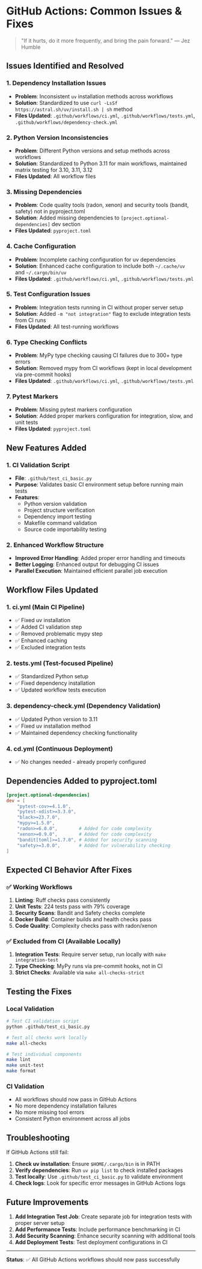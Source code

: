 # GitHub Actions: Common Issues & Fixes

> "If it hurts, do it more frequently, and bring the pain forward." — Jez Humble

<!-- Moved from project root to docs/development/ to centralise documentation. -->

## Issues Identified and Resolved

### 1. **Dependency Installation Issues**
- **Problem**: Inconsistent `uv` installation methods across workflows
- **Solution**: Standardized to use `curl -LsSf https://astral.sh/uv/install.sh | sh` method
- **Files Updated**: `.github/workflows/ci.yml`, `.github/workflows/tests.yml`, `.github/workflows/dependency-check.yml`

### 2. **Python Version Inconsistencies**
- **Problem**: Different Python versions and setup methods across workflows
- **Solution**: Standardized to Python 3.11 for main workflows, maintained matrix testing for 3.10, 3.11, 3.12
- **Files Updated**: All workflow files

### 3. **Missing Dependencies**
- **Problem**: Code quality tools (radon, xenon) and security tools (bandit, safety) not in pyproject.toml
- **Solution**: Added missing dependencies to `[project.optional-dependencies]` dev section
- **Files Updated**: `pyproject.toml`

### 4. **Cache Configuration**
- **Problem**: Incomplete caching configuration for uv dependencies
- **Solution**: Enhanced cache configuration to include both `~/.cache/uv` and `~/.cargo/bin/uv`
- **Files Updated**: `.github/workflows/ci.yml`, `.github/workflows/tests.yml`

### 5. **Test Configuration Issues**
- **Problem**: Integration tests running in CI without proper server setup
- **Solution**: Added `-m "not integration"` flag to exclude integration tests from CI runs
- **Files Updated**: All test-running workflows

### 6. **Type Checking Conflicts**
- **Problem**: MyPy type checking causing CI failures due to 300+ type errors
- **Solution**: Removed mypy from CI workflows (kept in local development via pre-commit hooks)
- **Files Updated**: `.github/workflows/ci.yml`, `.github/workflows/tests.yml`

### 7. **Pytest Markers**
- **Problem**: Missing pytest markers configuration
- **Solution**: Added proper markers configuration for integration, slow, and unit tests
- **Files Updated**: `pyproject.toml`

## New Features Added

### 1. **CI Validation Script**
- **File**: `.github/test_ci_basic.py`
- **Purpose**: Validates basic CI environment setup before running main tests
- **Features**:
  - Python version validation
  - Project structure verification
  - Dependency import testing
  - Makefile command validation
  - Source code importability testing

### 2. **Enhanced Workflow Structure**
- **Improved Error Handling**: Added proper error handling and timeouts
- **Better Logging**: Enhanced output for debugging CI issues
- **Parallel Execution**: Maintained efficient parallel job execution

## Workflow Files Updated

### 1. **ci.yml** (Main CI Pipeline)
- ✅ Fixed uv installation
- ✅ Added CI validation step
- ✅ Removed problematic mypy step
- ✅ Enhanced caching
- ✅ Excluded integration tests

### 2. **tests.yml** (Test-focused Pipeline)
- ✅ Standardized Python setup
- ✅ Fixed dependency installation
- ✅ Updated workflow tests execution

### 3. **dependency-check.yml** (Dependency Validation)
- ✅ Updated Python version to 3.11
- ✅ Fixed uv installation method
- ✅ Maintained dependency checking functionality

### 4. **cd.yml** (Continuous Deployment)
- ✅ No changes needed - already properly configured

## Dependencies Added to pyproject.toml

```toml
[project.optional-dependencies]
dev = [
    "pytest-cov>=4.1.0",
    "pytest-xdist>=3.3.0",
    "black>=23.7.0",
    "mypy>=1.5.0",
    "radon>=6.0.0",        # Added for code complexity
    "xenon>=0.9.0",        # Added for code complexity
    "bandit[toml]>=1.7.0", # Added for security scanning
    "safety>=3.0.0",       # Added for vulnerability checking
]
```

## Expected CI Behavior After Fixes

### ✅ **Working Workflows**
1. **Linting**: Ruff checks pass consistently
2. **Unit Tests**: 224 tests pass with 79% coverage
3. **Security Scans**: Bandit and Safety checks complete
4. **Docker Build**: Container builds and health checks pass
5. **Code Quality**: Complexity checks pass with radon/xenon

### ✅ **Excluded from CI** (Available Locally)
1. **Integration Tests**: Require server setup, run locally with `make integration-test`
2. **Type Checking**: MyPy runs via pre-commit hooks, not in CI
3. **Strict Checks**: Available via `make all-checks-strict`

## Testing the Fixes

### Local Validation
```bash
# Test CI validation script
python .github/test_ci_basic.py

# Test all checks work locally
make all-checks

# Test individual components
make lint
make unit-test
make format
```

### CI Validation
- All workflows should now pass in GitHub Actions
- No more dependency installation failures
- No more missing tool errors
- Consistent Python environment across all jobs

## Troubleshooting

If GitHub Actions still fail:

1. **Check uv installation**: Ensure `$HOME/.cargo/bin` is in PATH
2. **Verify dependencies**: Run `uv pip list` to check installed packages
3. **Test locally**: Use `.github/test_ci_basic.py` to validate environment
4. **Check logs**: Look for specific error messages in GitHub Actions logs

## Future Improvements

1. **Add Integration Test Job**: Create separate job for integration tests with proper server setup
2. **Add Performance Tests**: Include performance benchmarking in CI
3. **Add Security Scanning**: Enhance security scanning with additional tools
4. **Add Deployment Tests**: Test deployment configurations in CI

---

**Status**: ✅ All GitHub Actions workflows should now pass successfully
